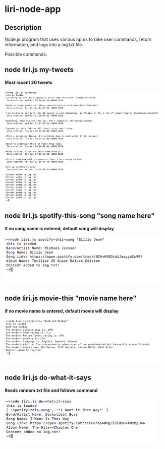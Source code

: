 # liri-node-app

## Description

Node.js program that uses various npms to take user commands, return information, and logs into a log.txt file. 

Possible commands:

## node liri.js my-tweets <br>
#### Most recent 20 tweets <br>
![alt text](https://github.com/melissarburnham/liri-node-app/blob/master/images/mytweets.png "My Tweets")
<br>
## node liri.js spotify-this-song "song name here" <br> 
#### If no song name is entered, default song will display <br>
![alt text](https://github.com/melissarburnham/liri-node-app/blob/master/images/song.png "Song")
<br>
## node liri.js movie-this "movie name here" <br> 
#### If no movie name is entered, default movie will display <br>
![alt text](https://github.com/melissarburnham/liri-node-app/blob/master/images/movie.png "Movie")
<br>
## node liri.js do-what-it-says <br>
#### Reads random.txt file and follows command
![alt text](https://github.com/melissarburnham/liri-node-app/blob/master/images/random.png "Do What It Says")
  
  
